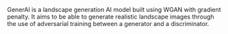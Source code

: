 GenerAI is a landscape generation AI model built using WGAN with gradient penalty. It aims to be able to generate realistic landscape images through the use of adversarial training between a generator and a discriminator.
